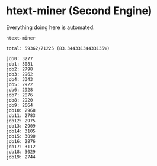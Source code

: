 # htext-miner (Second Engine)

Everything doing here is automated.

```
htext-miner

total: 59362/71225 (83.34433134433135%)

job0: 3277
job1: 3081
job2: 2798
job3: 2962
job4: 3343
job5: 2922
job6: 2928
job7: 2876
job8: 2920
job9: 2664
job10: 2968
job11: 2783
job12: 2975
job13: 2909
job14: 3105
job15: 3090
job16: 2876
job17: 3112
job18: 3029
job19: 2744
```